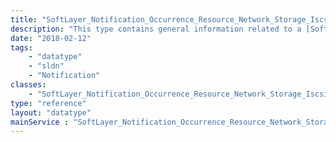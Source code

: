 ```yaml
---
title: "SoftLayer_Notification_Occurrence_Resource_Network_Storage_Iscsi_NetApp"
description: "This type contains general information related to a [SoftLayer_Network_Storage_Iscsi_NetApp](/reference/datatypes/SoftLayer_Network_Storage_Iscsi_NetApp) resource that is impacted by a [SoftLayer_Notification_Occurrence_Event](/reference/datatypes/SoftLayer_Notification_Occurrence_Event). "
date: "2018-02-12"
tags:
    - "datatype"
    - "sldn"
    - "Notification"
classes:
    - "SoftLayer_Notification_Occurrence_Resource_Network_Storage_Iscsi_NetApp"
type: "reference"
layout: "datatype"
mainService : "SoftLayer_Notification_Occurrence_Resource_Network_Storage_Iscsi_NetApp"
---
```

